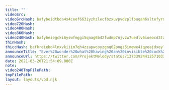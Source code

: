 ```yaml
---
title: ""
videoSrc: 
videoSrcHash: bafybeidtbda4x4ceof663iyzhzlecfbzxuvpvdzplfbuqah6sltefyrmmy?filename=projektmelody-chaturbate-20210320T000000Z.mp4
video720Hash: 
video480Hash: 
video360Hash: 
video240Hash: bafybeiegcki6yswfmggi5qnag6b42fwdmp7njvzw7uedlv6ioeocd3tama?filename=projektmelody-chaturbate-20210320T000000Z-240p.mp4
thinHash: 
thiccHash: bafkreiebd4lnxvkiiim7qh4zzapwcoyzgnq62pogz5imewe4iqyeajdxey?filename=20210320T000000Z-thicc.jpg
announceTitle: "Ever%20wonder%20what%20having%20an%20invisible%20cock%20is%20like%3F%20yeah....%20me%20neither...%20%20Gonna%20finish%20that%20today%20and%20be%20on%20CB%21%21"
announceUrl: https://twitter.com/ProjektMelody/status/1373392441257103368
date: 2021-03-20T21:54:09.000Z
note: 
video240TmpFilePath: 
tmpFilePath: 
layout: layouts/vod.njk
---
```

